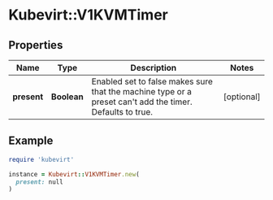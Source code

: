 # Kubevirt::V1KVMTimer

## Properties

| Name | Type | Description | Notes |
| ---- | ---- | ----------- | ----- |
| **present** | **Boolean** | Enabled set to false makes sure that the machine type or a preset can&#39;t add the timer. Defaults to true. | [optional] |

## Example

```ruby
require 'kubevirt'

instance = Kubevirt::V1KVMTimer.new(
  present: null
)
```

